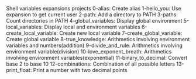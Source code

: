 Shell variables expansions projects
0-alias: Create alias
1-hello_you: Use expansion to get current user
2-path: Add a directory to PATH
3-paths: Count directories in PATH
4-global_variables: Display global environment
5-local_variables: Display local and environment variables
6-create_local_variable: Create new local variable
7-create_global_variable: Create global variable
8-true_knowledge: Arithmetics involving environment variables and numbers(addition)
9-divide_and_rule:  Arithmetics involving environment variable(division)
10-love_exponent_breath: Arithmetics involving environment variables(exponential)
11-binary_to_decimal: Convert base 2 to base 10
12-combinations: Combination of all possible letters
13-print_float: Print a number with two decimal points
